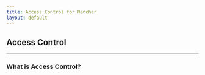 ```yaml
---
title: Access Control for Rancher
layout: default
---
```


## Access Control
---

### What is Access Control?

